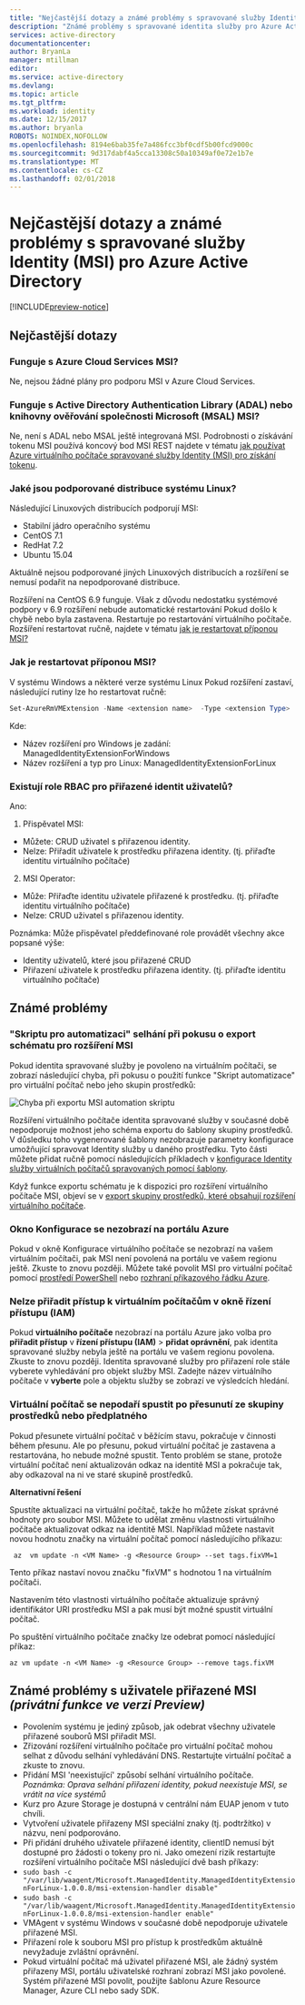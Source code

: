 ```yaml
---
title: "Nejčastější dotazy a známé problémy s spravované služby Identity (MSI) pro Azure Active Directory"
description: "Známé problémy s spravované identita služby pro Azure Active Directory."
services: active-directory
documentationcenter: 
author: BryanLa
manager: mtillman
editor: 
ms.service: active-directory
ms.devlang: 
ms.topic: article
ms.tgt_pltfrm: 
ms.workload: identity
ms.date: 12/15/2017
ms.author: bryanla
ROBOTS: NOINDEX,NOFOLLOW
ms.openlocfilehash: 8194e6bab35fe7a486fcc3bf0cdf5b00fcd9000c
ms.sourcegitcommit: 9d317dabf4a5cca13308c50a10349af0e72e1b7e
ms.translationtype: MT
ms.contentlocale: cs-CZ
ms.lasthandoff: 02/01/2018
---
```

# <a name="faq-and-known-issues-with-managed-service-identity-msi-for-azure-active-directory"></a>Nejčastější dotazy a známé problémy s spravované služby Identity (MSI) pro Azure Active Directory

[!INCLUDE[preview-notice](~/includes/active-directory-msi-preview-notice-ua.md)]

## <a name="frequently-asked-questions"></a>Nejčastější dotazy

### <a name="does-msi-work-with-azure-cloud-services"></a>Funguje s Azure Cloud Services MSI?

Ne, nejsou žádné plány pro podporu MSI v Azure Cloud Services.

### <a name="does-msi-work-with-the-active-directory-authentication-library-adal-or-the-microsoft-authentication-library-msal"></a>Funguje s Active Directory Authentication Library (ADAL) nebo knihovny ověřování společnosti Microsoft (MSAL) MSI?

Ne, není s ADAL nebo MSAL ještě integrovaná MSI. Podrobnosti o získávání tokenu MSI používá koncový bod MSI REST najdete v tématu [jak používat Azure virtuálního počítače spravované služby Identity (MSI) pro získání tokenu](msi-how-to-use-vm-msi-token.md).

### <a name="what-are-the-supported-linux-distributions"></a>Jaké jsou podporované distribuce systému Linux?

Následující Linuxových distribucích podporují MSI: 

- Stabilní jádro operačního systému
- CentOS 7.1
- RedHat 7.2
- Ubuntu 15.04

Aktuálně nejsou podporované jiných Linuxových distribucích a rozšíření se nemusí podařit na nepodporované distribuce.

Rozšíření na CentOS 6.9 funguje. Však z důvodu nedostatku systémové podpory v 6.9 rozšíření nebude automatické restartování Pokud došlo k chybě nebo byla zastavena. Restartuje po restartování virtuálního počítače. Rozšíření restartovat ručně, najdete v tématu [jak je restartovat příponou MSI?](#how-do-you-restart-the-msi-extension)

### <a name="how-do-you-restart-the-msi-extension"></a>Jak je restartovat příponou MSI?
V systému Windows a některé verze systému Linux Pokud rozšíření zastaví, následující rutiny lze ho restartovat ručně:

```powershell
Set-AzureRmVMExtension -Name <extension name>  -Type <extension Type>  -Location <location> -Publisher Microsoft.ManagedIdentity -VMName <vm name> -ResourceGroupName <resource group name> -ForceRerun <Any string different from any last value used>
```

Kde: 
- Název rozšíření pro Windows je zadání: ManagedIdentityExtensionForWindows
- Název rozšíření a typ pro Linux: ManagedIdentityExtensionForLinux

### <a name="are-there-rbac-roles-for-user-assigned-identities"></a>Existují role RBAC pro přiřazené identit uživatelů?
Ano:
1. Přispěvatel MSI: 

- Můžete: CRUD uživatel s přiřazenou identity. 
- Nelze: Přiřadit uživatele k prostředku přiřazena identity. (tj. přiřaďte identitu virtuálního počítače)

2. MSI Operator: 

- Může: Přiřaďte identitu uživatele přiřazené k prostředku. (tj. přiřaďte identitu virtuálního počítače)
- Nelze: CRUD uživatel s přiřazenou identity.

Poznámka: Může přispěvatel předdefinované role provádět všechny akce popsané výše: 
- Identity uživatelů, které jsou přiřazené CRUD
- Přiřazení uživatele k prostředku přiřazena identity. (tj. přiřaďte identitu virtuálního počítače)


## <a name="known-issues"></a>Známé problémy

### <a name="automation-script-fails-when-attempting-schema-export-for-msi-extension"></a>"Skriptu pro automatizaci" selhání při pokusu o export schématu pro rozšíření MSI

Pokud identita spravované služby je povoleno na virtuálním počítači, se zobrazí následující chyba, při pokusu o použití funkce "Skript automatizace" pro virtuální počítač nebo jeho skupin prostředků:

![Chyba při exportu MSI automation skriptu](~/articles/active-directory/media/msi-known-issues/automation-script-export-error.png)

Rozšíření virtuálního počítače identita spravované služby v současné době nepodporuje možnost jeho schéma exportu do šablony skupiny prostředků. V důsledku toho vygenerované šablony nezobrazuje parametry konfigurace umožňující spravovat Identity služby u daného prostředku. Tyto části můžete přidat ručně pomocí následujících příkladech v [konfigurace Identity služby virtuálních počítačů spravovaných pomocí šablony](msi-qs-configure-template-windows-vm.md).

Když funkce exportu schématu je k dispozici pro rozšíření virtuálního počítače MSI, objeví se v [export skupiny prostředků, které obsahují rozšíření virtuálního počítače](~/articles/virtual-machines/windows/extensions-export-templates.md#supported-virtual-machine-extensions).

### <a name="configuration-blade-does-not-appear-in-the-azure-portal"></a>Okno Konfigurace se nezobrazí na portálu Azure

Pokud v okně Konfigurace virtuálního počítače se nezobrazí na vašem virtuálním počítači, pak MSI není povolená na portálu ve vašem regionu ještě.  Zkuste to znovu později.  Můžete také povolit MSI pro virtuální počítač pomocí [prostředí PowerShell](msi-qs-configure-powershell-windows-vm.md) nebo [rozhraní příkazového řádku Azure](msi-qs-configure-cli-windows-vm.md).

### <a name="cannot-assign-access-to-virtual-machines-in-the-access-control-iam-blade"></a>Nelze přiřadit přístup k virtuálním počítačům v okně řízení přístupu (IAM)

Pokud **virtuálního počítače** nezobrazí na portálu Azure jako volba pro **přiřadit přístup** v **řízení přístupu (IAM)** > **přidat oprávnění**, pak identita spravované služby nebyla ještě na portálu ve vašem regionu povolena. Zkuste to znovu později.  Identita spravované služby pro přiřazení role stále vyberete vyhledávání pro objekt služby MSI.  Zadejte název virtuálního počítače v **vyberte** pole a objektu služby se zobrazí ve výsledcích hledání.

### <a name="vm-fails-to-start-after-being-moved-from-resource-group-or-subscription"></a>Virtuální počítač se nepodaří spustit po přesunutí ze skupiny prostředků nebo předplatného

Pokud přesunete virtuální počítač v běžícím stavu, pokračuje v činnosti během přesunu. Ale po přesunu, pokud virtuální počítač je zastavena a restartována, ho nebude možné spustit. Tento problém se stane, protože virtuální počítač není aktualizován odkaz na identitě MSI a pokračuje tak, aby odkazoval na ni ve staré skupině prostředků.

**Alternativní řešení** 
 
Spustíte aktualizaci na virtuální počítač, takže ho můžete získat správné hodnoty pro soubor MSI. Můžete to udělat změnu vlastnosti virtuálního počítače aktualizovat odkaz na identitě MSI. Například můžete nastavit novou hodnotu značky na virtuální počítač pomocí následujícího příkazu:

```azurecli-interactive
 az  vm update -n <VM Name> -g <Resource Group> --set tags.fixVM=1
```
 
Tento příkaz nastaví novou značku "fixVM" s hodnotou 1 na virtuálním počítači. 
 
Nastavením této vlastnosti virtuálního počítače aktualizuje správný identifikátor URI prostředku MSI a pak musí být možné spustit virtuální počítač. 
 
Po spuštění virtuálního počítače značky lze odebrat pomocí následující příkaz:

```azurecli-interactive
az vm update -n <VM Name> -g <Resource Group> --remove tags.fixVM
```

## <a name="known-issues-with-user-assigned-msi-private-preview-feature"></a>Známé problémy s uživatele přiřazené MSI *(privátní funkce ve verzi Preview)*

- Povolením systému je jediný způsob, jak odebrat všechny uživatele přiřazené souborů MSI přiřadit MSI. 
- Zřizování rozšíření virtuálního počítače pro virtuální počítač mohou selhat z důvodu selhání vyhledávání DNS. Restartujte virtuální počítač a zkuste to znovu. 
- Přidání MSI 'neexistující' způsobí selhání virtuálního počítače. *Poznámka: Oprava selhání přiřazení identity, pokud neexistuje MSI, se vrátit na více systémů*
- Kurz pro Azure Storage je dostupná v centrální nám EUAP jenom v tuto chvíli. 
- Vytvoření uživatele přiřazeny MSI speciální znaky (tj. podtržítko) v názvu, není podporováno.
- Při přidání druhého uživatele přiřazené identity, clientID nemusí být dostupné pro žádosti o tokeny pro ni. Jako omezení rizik restartujte rozšíření virtuálního počítače MSI následující dvě bash příkazy:
 - `sudo bash -c "/var/lib/waagent/Microsoft.ManagedIdentity.ManagedIdentityExtensionForLinux-1.0.0.8/msi-extension-handler disable"`
 - `sudo bash -c "/var/lib/waagent/Microsoft.ManagedIdentity.ManagedIdentityExtensionForLinux-1.0.0.8/msi-extension-handler enable"`
- VMAgent v systému Windows v současné době nepodporuje uživatele přiřazené MSI. 
- Přiřazení role k souboru MSI pro přístup k prostředkům aktuálně nevyžaduje zvláštní oprávnění. 
- Pokud virtuální počítač má uživatel přiřazené MSI, ale žádný systém přiřazeny MSI, portálu uživatelské rozhraní zobrazí MSI jako povolené. Systém přiřazené MSI povolit, použijte šablonu Azure Resource Manager, Azure CLI nebo sady SDK.
